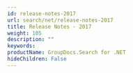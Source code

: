 ```yaml
---
id: release-notes-2017
url: search/net/release-notes-2017
title: Release Notes - 2017
weight: 105
description: ""
keywords: 
productName: GroupDocs.Search for .NET
hideChildren: False
---
```


